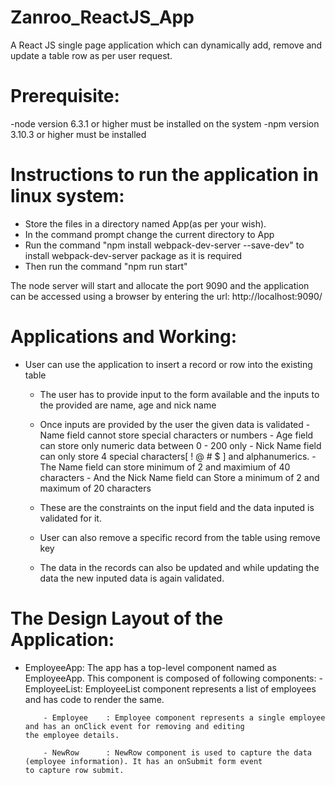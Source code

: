 # Zanroo_ReactJS_App
A React JS single page application which can dynamically add, remove and update a table row as per user request.

# Prerequisite:
-node version 6.3.1 or higher must be installed on the system
-npm version 3.10.3 or higher must be installed 

# Instructions to run the application in linux system:
- Store the files in a directory named App(as per your wish).
- In the command prompt change the current directory to App 
- Run the command "npm install webpack-dev-server --save-dev" to install webpack-dev-server package as it is required
- Then run the command "npm run start"

The node server will start and allocate the port 9090 and the application can be accessed using a browser by entering the
url: http://localhost:9090/

# Applications and Working:
- User can use the application to insert a record or row into the existing table
  - The user has to provide input to the form available and the inputs to the provided are name, age and nick name
  - Once inputs are provided by the user the given data is validated
               - Name field cannot store special characters or numbers
               - Age field can store only numeric data between 0 - 200 only
               - Nick Name field can only store 4 special characters[ ! @ # $ ] and alphanumerics.
               - The Name field can store minimum of 2 and maximium of 40 characters
               - And the Nick Name field can Store a minimum of 2 and maximum of 20 characters
    
  - These are the constraints on the input field and the data inputed is validated for it.
  - User can also remove a specific record from the table using remove key
  - The data in the records can also be updated and while updating the data the new inputed data is again validated.
  
# The Design Layout of the Application:
- EmployeeApp: The app has a top-level component named as EmployeeApp. This component is composed of following 
               components:
          - EmployeeList: EmployeeList component represents a list of employees and has code to render the same.

          - Employee    : Employee component represents a single employee and has an onClick event for removing and editing                             the employee details.

          - NewRow      : NewRow component is used to capture the data (employee information). It has an onSubmit form event                           to capture row submit.

           
